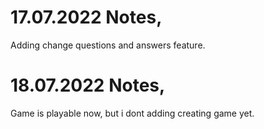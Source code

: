 <h1> 17.07.2022 Notes,</h1>
Adding change questions and answers feature.
 <h1>18.07.2022 Notes, </h1>
Game is playable now, but i dont adding creating game yet.
